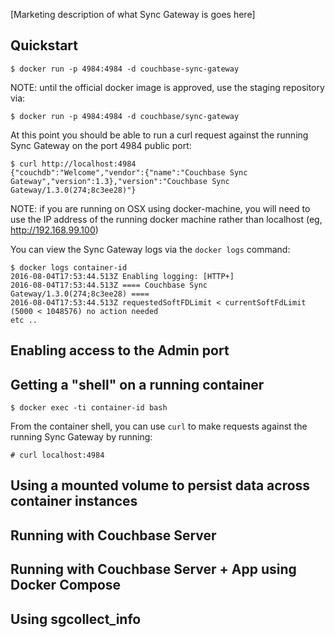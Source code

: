 
[Marketing description of what Sync Gateway is goes here]

## Quickstart

```
$ docker run -p 4984:4984 -d couchbase-sync-gateway
```

NOTE: until the official docker image is approved, use the staging repository via:

```
$ docker run -p 4984:4984 -d couchbase/sync-gateway
```

At this point you should be able to run a curl request against the running Sync Gateway on the port 4984 public port:

```
$ curl http://localhost:4984
{"couchdb":"Welcome","vendor":{"name":"Couchbase Sync Gateway","version":1.3},"version":"Couchbase Sync Gateway/1.3.0(274;8c3ee28)"}
```

NOTE: if you are running on OSX using docker-machine, you will need to use the IP address of the running docker machine rather than localhost (eg, http://192.168.99.100)

You can view the Sync Gateway logs via the `docker logs` command:

```
$ docker logs container-id
2016-08-04T17:53:44.513Z Enabling logging: [HTTP+]
2016-08-04T17:53:44.513Z ==== Couchbase Sync Gateway/1.3.0(274;8c3ee28) ====
2016-08-04T17:53:44.513Z requestedSoftFDLimit < currentSoftFdLimit (5000 < 1048576) no action needed
etc ..
```

## Enabling access to the Admin port



## Getting a "shell" on a running container

```
$ docker exec -ti container-id bash
```

From the container shell, you can use `curl` to make requests against the running Sync Gateway by running:

```
# curl localhost:4984
```


## Using a mounted volume to persist data across container instances


## Running with Couchbase Server

## Running with Couchbase Server + App using Docker Compose

## Using sgcollect_info


